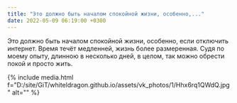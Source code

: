 ```yaml
---
title: "Это должно быть началом спокойной жизни, особенно,..."
date: 2022-05-09 06:19:00 +0300
---
```


Это должно быть началом спокойной жизни, особенно, если отключить интернет. Время течёт медленней, жизнь более размеренная. Судя по моему опыту, длинною в несколько дней, в целом, так можно обрести покой и просто жить.

{% include media.html f="D:/site/GiT/whiteldragon.github.io/assets/vk_photos/1/Hhx6rq1QWdQ.jpg" alt="" %}
